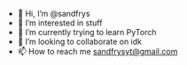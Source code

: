 - 👋 Hi, I’m @sandfrys
- 👀 I’m interested in stuff
- 🌱 I’m currently trying to learn PyTorch
- 💞️ I’m looking to collaborate on idk
- 📫 How to reach me sandfrysyt@gmail.com
<!---
if you're seeing this fuck you
--->
<!---
sandfrys/sandfrys is a ✨ special ✨ repository because its `README.md` (this file) appears on your GitHub profile.
You can click the Preview link to take a look at your changes.
--->
